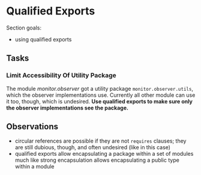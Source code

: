 # Qualified Exports

Section goals:

* using qualified exports


## Tasks

### Limit Accessibility Of Utility Package

The module _monitor.observer_ got a utility package `monitor.observer.utils`, which the observer implementations use.
Currently all other module can use it too, though, which is undesired.
**Use qualified exports to make sure only the observer implementations see the package.**


## Observations

* circular references are possible if they are not `requires` clauses; they are still dubious, though, and often undesired (like in this case)
* qualified exports allow encapsulating a package within a set of modules much like strong encapsulation allows encapsulating a public type within a module
